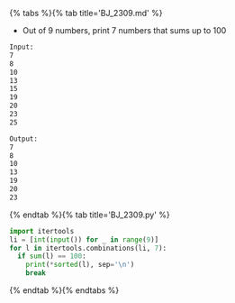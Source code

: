 {% tabs %}{% tab title='BJ_2309.md' %}

* Out of 9 numbers, print 7 numbers that sums up to 100

```txt
Input:
7
8
10
13
15
19
20
23
25

Output:
7
8
10
13
19
20
23
```

{% endtab %}{% tab title='BJ_2309.py' %}

```py
import itertools
li = [int(input()) for _ in range(9)]
for l in itertools.combinations(li, 7):
  if sum(l) == 100:
    print(*sorted(l), sep='\n')
    break
```

{% endtab %}{% endtabs %}

